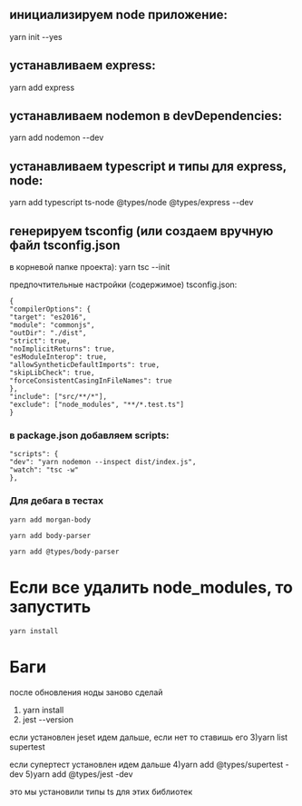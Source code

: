 
## инициализируем node приложение:
yarn init --yes

## устанавливаем express:
yarn add express

## устанавливаем nodemon в devDependencies:
yarn add nodemon --dev

## устанавливаем typescript и типы для express, node:
yarn add typescript ts-node @types/node @types/express --dev

## генерируем tsconfig (или создаем вручную файл tsconfig.json 
в корневой папке проекта):
yarn tsc --init

предпочтительные настройки (содержимое) tsconfig.json:
```
{
"compilerOptions": {
"target": "es2016",
"module": "commonjs",
"outDir": "./dist",
"strict": true,
"noImplicitReturns": true,
"esModuleInterop": true,
"allowSyntheticDefaultImports": true,
"skipLibCheck": true,
"forceConsistentCasingInFileNames": true
},
"include": ["src/**/*"],
"exclude": ["node_modules", "**/*.test.ts"]
}
```
### в package.json добавляем scripts:

``` 
"scripts": {
"dev": "yarn nodemon --inspect dist/index.js",
"watch": "tsc -w"
},
```


### Для дебага в тестах

```
yarn add morgan-body
```

```
yarn add body-parser
```

```
yarn add @types/body-parser
```


# Если все удалить node_modules, то запустить
```
yarn install
```
# Баги
после обновления ноды заново сделай
1) yarn install
2) jest --version

если установлен jesеt идем дальше, если нет то ставишь его
3)yarn list supertest

если супертест установлен идем дальше
4)yarn add @types/supertest -dev
5)yarn add @types/jest -dev

это мы установили типы ts для этих библиотек